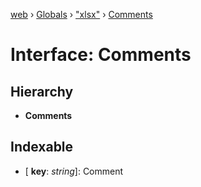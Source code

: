 [web](../README.md) › [Globals](../globals.md) › ["xlsx"](../modules/_xlsx_.md) › [Comments](_xlsx_.comments.md)

# Interface: Comments

## Hierarchy

* **Comments**

## Indexable

* \[ **key**: *string*\]: Comment
